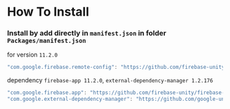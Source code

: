 # How To Install

### Install by add directly in `manifest.json` in folder `Packages/manifest.json`

for version `11.2.0`
```csharp
"com.google.firebase.remote-config": "https://github.com/firebase-unity/firebase-remote-config.git#11.2.0",
```


dependency `firebase-app 11.2.0`, `external-dependency-manager 1.2.176`
```csharp
"com.google.firebase.app": "https://github.com/firebase-unity/firebase-app.git#11.2.0",
"com.google.external-dependency-manager": "https://github.com/google-unity/external-dependency-manager.git#1.2.176",
```